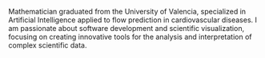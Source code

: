 Mathematician graduated from the University of Valencia, specialized in Artificial Intelligence applied to flow prediction in cardiovascular diseases. I am passionate about software development and scientific visualization, focusing on creating innovative tools for the analysis and interpretation of complex scientific data.



<!-- 
![Overview stats](https://raw.githubusercontent.com/josemarinfarina/github-stats/master/generated/overview.svg)
![Languages stats](https://raw.githubusercontent.com/josemarinfarina/github-stats/master/generated/languages.svg)

-->

